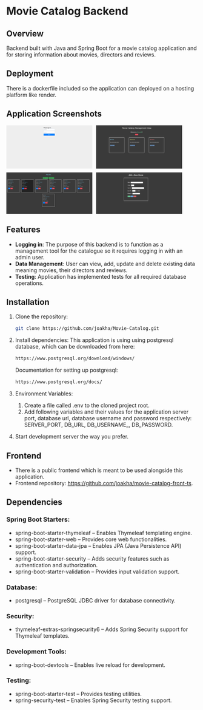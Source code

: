# Movie Catalog Backend

## Overview
Backend built with Java and Spring Boot for a movie catalog application and for storing information about movies, directors and reviews.

## Deployment
There is a dockerfile included so the application can deployed on a hosting platform like render.

## Application Screenshots
<div style="display: flex; flex-wrap: wrap; gap: 10px;">
  <img src="./pictures/signin.png" width="45%" />
  <img src="./pictures/frontpage.png" width="45%" />
  <img src="./pictures/moviepage.png" width="45%" />
  <img src="./pictures/addmovie.png" width="45%" />
</div>

## Features
- **Logging in**: The purpose of this backend is to function as a management tool for the catalogue so it requires logging in with an admin user.
- **Data Management**: User can view, add, update and delete existing data meaning movies, their directors and reviews.
- **Testing**: Application has implemented tests for all required database operations.

## Installation
1. Clone the repository:
    ```sh
    git clone https://github.com/joakha/Movie-Catalog.git
    ```

2. Install dependencies:
    This application is using using postgresql database, which can be downloaded from here:
    ```sh
    https://www.postgresql.org/download/windows/
    ```
    Documentation for setting up postgresql:
    ```sh
    https://www.postgresql.org/docs/
    ```

3. Environment Variables:
    1. Create a file called .env to the cloned project root.
    2. Add following variables and their values for the application server port, database url, database
       username and password respectively: SERVER_PORT, DB_URL, DB_USERNAME_, DB_PASSWORD.

4. Start development server the way you prefer.

## Frontend

- There is a public frontend which is meant to be used alongside this application.
- Frontend repository: https://github.com/joakha/movie-catalog-front-ts.

## Dependencies

### Spring Boot Starters:

- spring-boot-starter-thymeleaf – Enables Thymeleaf templating engine.
- spring-boot-starter-web – Provides core web functionalities.
- spring-boot-starter-data-jpa – Enables JPA (Java Persistence API) support.
- spring-boot-starter-security – Adds security features such as authentication and authorization.
- spring-boot-starter-validation – Provides input validation support.

### Database:

- postgresql – PostgreSQL JDBC driver for database connectivity.

### Security:

- thymeleaf-extras-springsecurity6 – Adds Spring Security support for Thymeleaf templates.

### Development Tools:

- spring-boot-devtools – Enables live reload for development.

### Testing:

- spring-boot-starter-test – Provides testing utilities.
- spring-security-test – Enables Spring Security testing support.
